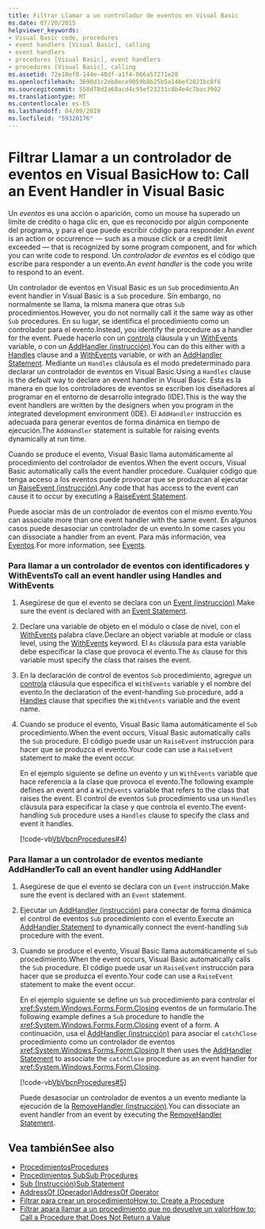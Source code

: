 ```yaml
---
title: Filtrar Llamar a un controlador de eventos en Visual Basic
ms.date: 07/20/2015
helpviewer_keywords:
- Visual Basic code, procedures
- event handlers [Visual Basic], calling
- event handlers
- procedures [Visual Basic], event handlers
- procedures [Visual Basic], calling
ms.assetid: 72e18ef8-144e-40df-a1f4-066a57271e28
ms.openlocfilehash: 3690d1c2eb8ece9059b8b25b5a14bef2021bc8f6
ms.sourcegitcommit: 558d78d2a68acd4c95ef23231c8b4e4c7bac3902
ms.translationtype: MT
ms.contentlocale: es-ES
ms.lasthandoff: 04/09/2019
ms.locfileid: "59320176"
---
```

# <a name="how-to-call-an-event-handler-in-visual-basic"></a><span data-ttu-id="ada99-102">Filtrar Llamar a un controlador de eventos en Visual Basic</span><span class="sxs-lookup"><span data-stu-id="ada99-102">How to: Call an Event Handler in Visual Basic</span></span>
<span data-ttu-id="ada99-103">Un *eventos* es una acción o aparición, como un mouse ha superado un límite de crédito o haga clic en, que es reconocido por algún componente del programa, y para el que puede escribir código para responder.</span><span class="sxs-lookup"><span data-stu-id="ada99-103">An *event* is an action or occurrence — such as a mouse click or a credit limit exceeded — that is recognized by some program component, and for which you can write code to respond.</span></span> <span data-ttu-id="ada99-104">Un *controlador de eventos* es el código que escribe para responder a un evento.</span><span class="sxs-lookup"><span data-stu-id="ada99-104">An *event handler* is the code you write to respond to an event.</span></span>  
  
 <span data-ttu-id="ada99-105">Un controlador de eventos en Visual Basic es un `Sub` procedimiento.</span><span class="sxs-lookup"><span data-stu-id="ada99-105">An event handler in Visual Basic is a `Sub` procedure.</span></span> <span data-ttu-id="ada99-106">Sin embargo, no normalmente se llama, la misma manera que otras `Sub` procedimientos.</span><span class="sxs-lookup"><span data-stu-id="ada99-106">However, you do not normally call it the same way as other `Sub` procedures.</span></span> <span data-ttu-id="ada99-107">En su lugar, se identifica el procedimiento como un controlador para el evento.</span><span class="sxs-lookup"><span data-stu-id="ada99-107">Instead, you identify the procedure as a handler for the event.</span></span> <span data-ttu-id="ada99-108">Puede hacerlo con un [controla](../../../../visual-basic/language-reference/statements/handles-clause.md) cláusula y un [WithEvents](../../../../visual-basic/language-reference/modifiers/withevents.md) variable, o con un [AddHandler (instrucción)](../../../../visual-basic/language-reference/statements/addhandler-statement.md).</span><span class="sxs-lookup"><span data-stu-id="ada99-108">You can do this either with a [Handles](../../../../visual-basic/language-reference/statements/handles-clause.md) clause and a [WithEvents](../../../../visual-basic/language-reference/modifiers/withevents.md) variable, or with an [AddHandler Statement](../../../../visual-basic/language-reference/statements/addhandler-statement.md).</span></span> <span data-ttu-id="ada99-109">Mediante un `Handles` cláusula es el modo predeterminado para declarar un controlador de eventos en Visual Basic.</span><span class="sxs-lookup"><span data-stu-id="ada99-109">Using a `Handles` clause is the default way to declare an event handler in Visual Basic.</span></span> <span data-ttu-id="ada99-110">Esta es la manera en que los controladores de eventos se escriben los diseñadores al programar en el entorno de desarrollo integrado (IDE).</span><span class="sxs-lookup"><span data-stu-id="ada99-110">This is the way the event handlers are written by the designers when you program in the integrated development environment (IDE).</span></span> <span data-ttu-id="ada99-111">El `AddHandler` instrucción es adecuada para generar eventos de forma dinámica en tiempo de ejecución.</span><span class="sxs-lookup"><span data-stu-id="ada99-111">The `AddHandler` statement is suitable for raising events dynamically at run time.</span></span>  
  
 <span data-ttu-id="ada99-112">Cuando se produce el evento, Visual Basic llama automáticamente al procedimiento del controlador de eventos.</span><span class="sxs-lookup"><span data-stu-id="ada99-112">When the event occurs, Visual Basic automatically calls the event handler procedure.</span></span> <span data-ttu-id="ada99-113">Cualquier código que tenga acceso a los eventos puede provocar que se produzcan al ejecutar un [RaiseEvent (instrucción)](../../../../visual-basic/language-reference/statements/raiseevent-statement.md).</span><span class="sxs-lookup"><span data-stu-id="ada99-113">Any code that has access to the event can cause it to occur by executing a [RaiseEvent Statement](../../../../visual-basic/language-reference/statements/raiseevent-statement.md).</span></span>  
  
 <span data-ttu-id="ada99-114">Puede asociar más de un controlador de eventos con el mismo evento.</span><span class="sxs-lookup"><span data-stu-id="ada99-114">You can associate more than one event handler with the same event.</span></span> <span data-ttu-id="ada99-115">En algunos casos puede desasociar un controlador de un evento.</span><span class="sxs-lookup"><span data-stu-id="ada99-115">In some cases you can dissociate a handler from an event.</span></span> <span data-ttu-id="ada99-116">Para más información, vea [Eventos](../../../../visual-basic/programming-guide/language-features/events/index.md).</span><span class="sxs-lookup"><span data-stu-id="ada99-116">For more information, see [Events](../../../../visual-basic/programming-guide/language-features/events/index.md).</span></span>  
  
### <a name="to-call-an-event-handler-using-handles-and-withevents"></a><span data-ttu-id="ada99-117">Para llamar a un controlador de eventos con identificadores y WithEvents</span><span class="sxs-lookup"><span data-stu-id="ada99-117">To call an event handler using Handles and WithEvents</span></span>  
  
1. <span data-ttu-id="ada99-118">Asegúrese de que el evento se declara con un [Event (instrucción)](../../../../visual-basic/language-reference/statements/event-statement.md).</span><span class="sxs-lookup"><span data-stu-id="ada99-118">Make sure the event is declared with an [Event Statement](../../../../visual-basic/language-reference/statements/event-statement.md).</span></span>  
  
2. <span data-ttu-id="ada99-119">Declare una variable de objeto en el módulo o clase de nivel, con el [WithEvents](../../../../visual-basic/language-reference/modifiers/withevents.md) palabra clave.</span><span class="sxs-lookup"><span data-stu-id="ada99-119">Declare an object variable at module or class level, using the [WithEvents](../../../../visual-basic/language-reference/modifiers/withevents.md) keyword.</span></span> <span data-ttu-id="ada99-120">El `As` cláusula para esta variable debe especificar la clase que provoca el evento.</span><span class="sxs-lookup"><span data-stu-id="ada99-120">The `As` clause for this variable must specify the class that raises the event.</span></span>  
  
3. <span data-ttu-id="ada99-121">En la declaración de control de eventos `Sub` procedimiento, agregue un [controla](../../../../visual-basic/language-reference/statements/handles-clause.md) cláusula que especifica el `WithEvents` variable y el nombre del evento.</span><span class="sxs-lookup"><span data-stu-id="ada99-121">In the declaration of the event-handling `Sub` procedure, add a [Handles](../../../../visual-basic/language-reference/statements/handles-clause.md) clause that specifies the `WithEvents` variable and the event name.</span></span>  
  
4. <span data-ttu-id="ada99-122">Cuando se produce el evento, Visual Basic llama automáticamente el `Sub` procedimiento.</span><span class="sxs-lookup"><span data-stu-id="ada99-122">When the event occurs, Visual Basic automatically calls the `Sub` procedure.</span></span> <span data-ttu-id="ada99-123">El código puede usar un `RaiseEvent` instrucción para hacer que se produzca el evento.</span><span class="sxs-lookup"><span data-stu-id="ada99-123">Your code can use a `RaiseEvent` statement to make the event occur.</span></span>  
  
     <span data-ttu-id="ada99-124">En el ejemplo siguiente se define un evento y un `WithEvents` variable que hace referencia a la clase que provoca el evento.</span><span class="sxs-lookup"><span data-stu-id="ada99-124">The following example defines an event and a `WithEvents` variable that refers to the class that raises the event.</span></span> <span data-ttu-id="ada99-125">El control de eventos `Sub` procedimiento usa un `Handles` cláusula para especificar la clase y que controla el evento.</span><span class="sxs-lookup"><span data-stu-id="ada99-125">The event-handling `Sub` procedure uses a `Handles` clause to specify the class and event it handles.</span></span>  
  
     [!code-vb[VbVbcnProcedures#4](~/samples/snippets/visualbasic/VS_Snippets_VBCSharp/VbVbcnProcedures/VB/Class1.vb#4)]  
  
### <a name="to-call-an-event-handler-using-addhandler"></a><span data-ttu-id="ada99-126">Para llamar a un controlador de eventos mediante AddHandler</span><span class="sxs-lookup"><span data-stu-id="ada99-126">To call an event handler using AddHandler</span></span>  
  
1. <span data-ttu-id="ada99-127">Asegúrese de que el evento se declara con un `Event` instrucción.</span><span class="sxs-lookup"><span data-stu-id="ada99-127">Make sure the event is declared with an `Event` statement.</span></span>  
  
2. <span data-ttu-id="ada99-128">Ejecutar un [AddHandler (instrucción)](../../../../visual-basic/language-reference/statements/addhandler-statement.md) para conectar de forma dinámica el control de eventos `Sub` procedimiento con el evento.</span><span class="sxs-lookup"><span data-stu-id="ada99-128">Execute an [AddHandler Statement](../../../../visual-basic/language-reference/statements/addhandler-statement.md) to dynamically connect the event-handling `Sub` procedure with the event.</span></span>  
  
3. <span data-ttu-id="ada99-129">Cuando se produce el evento, Visual Basic llama automáticamente el `Sub` procedimiento.</span><span class="sxs-lookup"><span data-stu-id="ada99-129">When the event occurs, Visual Basic automatically calls the `Sub` procedure.</span></span> <span data-ttu-id="ada99-130">El código puede usar un `RaiseEvent` instrucción para hacer que se produzca el evento.</span><span class="sxs-lookup"><span data-stu-id="ada99-130">Your code can use a `RaiseEvent` statement to make the event occur.</span></span>  
  
     <span data-ttu-id="ada99-131">En el ejemplo siguiente se define un `Sub` procedimiento para controlar el <xref:System.Windows.Forms.Form.Closing> eventos de un formulario.</span><span class="sxs-lookup"><span data-stu-id="ada99-131">The following example defines a `Sub` procedure to handle the <xref:System.Windows.Forms.Form.Closing> event of a form.</span></span> <span data-ttu-id="ada99-132">A continuación, usa el [AddHandler (instrucción)](../../../../visual-basic/language-reference/statements/addhandler-statement.md) para asociar el `catchClose` procedimiento como un controlador de eventos <xref:System.Windows.Forms.Form.Closing>.</span><span class="sxs-lookup"><span data-stu-id="ada99-132">It then uses the [AddHandler Statement](../../../../visual-basic/language-reference/statements/addhandler-statement.md) to associate the `catchClose` procedure as an event handler for <xref:System.Windows.Forms.Form.Closing>.</span></span>  
  
     [!code-vb[VbVbcnProcedures#5](~/samples/snippets/visualbasic/VS_Snippets_VBCSharp/VbVbcnProcedures/VB/Class1.vb#5)]  
  
     <span data-ttu-id="ada99-133">Puede desasociar un controlador de eventos a un evento mediante la ejecución de la [RemoveHandler (instrucción)](../../../../visual-basic/language-reference/statements/removehandler-statement.md).</span><span class="sxs-lookup"><span data-stu-id="ada99-133">You can dissociate an event handler from an event by executing the [RemoveHandler Statement](../../../../visual-basic/language-reference/statements/removehandler-statement.md).</span></span>  
  
## <a name="see-also"></a><span data-ttu-id="ada99-134">Vea también</span><span class="sxs-lookup"><span data-stu-id="ada99-134">See also</span></span>

- [<span data-ttu-id="ada99-135">Procedimientos</span><span class="sxs-lookup"><span data-stu-id="ada99-135">Procedures</span></span>](./index.md)
- [<span data-ttu-id="ada99-136">Procedimientos Sub</span><span class="sxs-lookup"><span data-stu-id="ada99-136">Sub Procedures</span></span>](./sub-procedures.md)
- [<span data-ttu-id="ada99-137">Sub (Instrucción)</span><span class="sxs-lookup"><span data-stu-id="ada99-137">Sub Statement</span></span>](../../../../visual-basic/language-reference/statements/sub-statement.md)
- [<span data-ttu-id="ada99-138">AddressOf (Operador)</span><span class="sxs-lookup"><span data-stu-id="ada99-138">AddressOf Operator</span></span>](../../../../visual-basic/language-reference/operators/addressof-operator.md)
- [<span data-ttu-id="ada99-139">Filtrar para crear un procedimiento</span><span class="sxs-lookup"><span data-stu-id="ada99-139">How to: Create a Procedure</span></span>](./how-to-create-a-procedure.md)
- [<span data-ttu-id="ada99-140">Filtrar apara llamar a un procedimiento que no devuelve un valor</span><span class="sxs-lookup"><span data-stu-id="ada99-140">How to: Call a Procedure that Does Not Return a Value</span></span>](./how-to-call-a-procedure-that-does-not-return-a-value.md)
